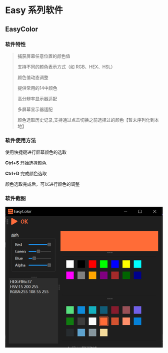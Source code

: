 # Easy 系列软件

## EasyColor
### 软件特性
> 捕获屏幕任意位置的颜色值 
> 
> 支持不同的颜色表示方式（如 RGB、HEX、HSL）
>
> 颜色值动态调整
>
> 提供常用的14中颜色
>
> 高分辨率显示器适配
>
> 多屏幕显示器适配
>
> 颜色选取历史记录,支持通过点击切换之前选择过的颜色【暂未序列化到本地】

### 软件使用方法
使用快捷键进行屏幕颜色的选取

**Ctrl+S** 开始选择颜色

**Ctrl+D** 完成颜色选取

颜色选取完成后，可以进行颜色的调整

### 软件截图
![EasyColor](./resources/screenshot/EasyColor.png)
